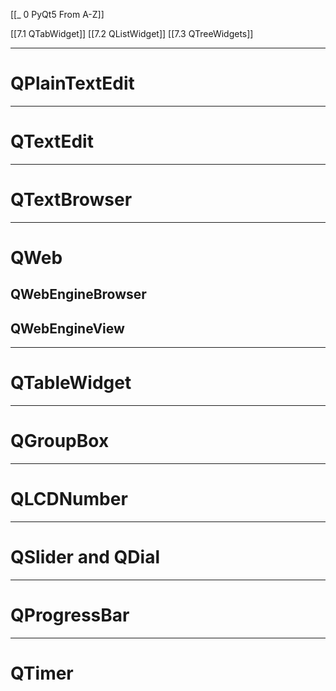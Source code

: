 [[_ 0 PyQt5 From A-Z]]

[[7.1 QTabWidget]]
[[7.2 QListWidget]]
[[7.3 QTreeWidgets]]

--------
# QPlainTextEdit



-------
# QTextEdit




----------
# QTextBrowser

----
# QWeb

## QWebEngineBrowser






## QWebEngineView





--------
# QTableWidget






----
# QGroupBox







-------
# QLCDNumber









-----
# QSlider and QDial










------
# QProgressBar








------
# QTimer








